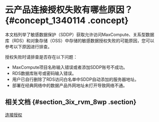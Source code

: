 # 云产品连接授权失败有哪些原因？ {#concept_1340114 .concept}

本文档列举了敏感数据保护（SDDP）获取允许访问MaxCompute、关系型数据库（RDS）和对象存储（OSS）中存储的敏感数据授权失败的可能原因，您可以参考以下原因进行排查。

授权失败时请排查是否存在以下问题：

-   MaxCompute项目名称输入错误或者添加SDDP账号不成功。
-   RDS数据库账号或密码输入错误。
-   用户已自行删除了RDS访问白名单中SDDP自动添加的服务器地址。
-   部署在经典网络中的数据产品外网地址未打开导致网络不通。

## 相关文档 {#section_3ix_rvm_8wp .section}

[连接授权](../cn.zh-CN/用户指南/安全配置/连接授权.md#)

